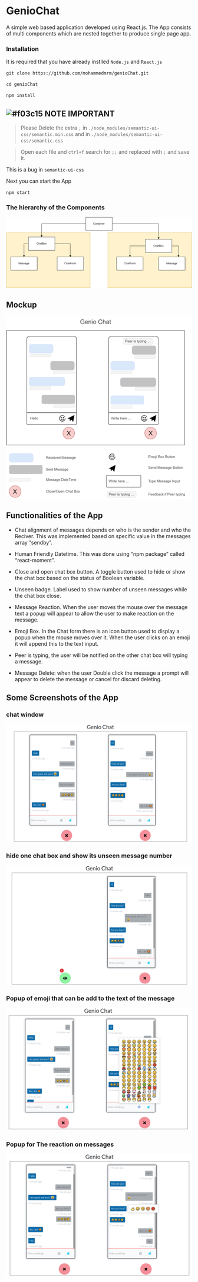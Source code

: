 # GenioChat

A simple web based application developed using React.js. The App consists of multi components which are nested together to produce single page app.

### Installation

It is required that you have already instlled `Node.js` and `React.js`

```
git clone https://github.com/mohammedmrm/genioChat.git
```

```
cd genioChat
```

```
npm install
```

## ![#f03c15](https://via.placeholder.com/15/f03c15/f03c15.png) **NOTE IMPORTANT**

> Please Delete the extra `;` in `./node_modules/semantic-ui-css/semantic.min.css` and in `./node_modules/semantic-ui-css/semantic.css`

> Open each file and `ctrl+f` search for `;;` and replaced with `;` and save it.

This is a bug in `semantic-ui-css`

Next you can start the App

```
npm start
```

### The hierarchy of the Components

![alt text](https://github.com/mohammedmrm/genioChat/blob/main/Doc/Components.drawio.png)

## Mockup

<img src="https://github.com/mohammedmrm/genioChat/blob/main/Doc/mockup.png" width="600px" style="margin: auto;"/>

## Functionalities of the App

- Chat alignment of messages depends on who is the sender and who the Reciver. This was implemented based on specific value in the messages array “sendby”.

- Human Friendly Datetime. This was done using “npm package” called “react-moment”.

- Close and open chat box button. A toggle button used to hide or show the chat box based on the status of Boolean variable.

- Unseen badge. Label used to show number of unseen messages while the chat box close.

- Message Reaction. When the user moves the mouse over the message text a popup will appear to allow the user to make reaction on the message.

- Emoji Box. In the Chat form there is an icon button used to display a popup when the mouse moves over it. When the user clicks on an emoji it will append this to the text input.

- Peer is typing, the user will be notified on the other chat box will typing a message.

- Message Delete: when the user Double click the message a prompt will appear to delete the message or cancel for discard deleting.

## Some Screenshots of the App

### chat window

![alt text](https://github.com/mohammedmrm/genioChat/blob/main/Doc/normal.PNG)

### hide one chat box and show its unseen message number

![alt text](https://github.com/mohammedmrm/genioChat/blob/main/Doc/hiddenbox.PNG)

### Popup of emoji that can be add to the text of the message

![alt text](https://github.com/mohammedmrm/genioChat/blob/main/Doc/emoji.png)

### Popup for The reaction on messages

![alt text](https://github.com/mohammedmrm/genioChat/blob/main/Doc/reaction.png)
